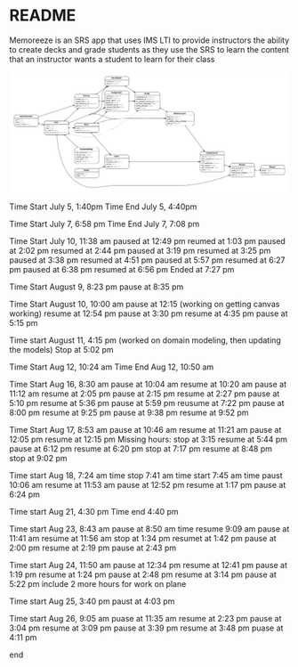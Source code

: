 # README

Memoreeze is an SRS app that uses IMS LTI to provide instructors the ability to create decks and grade students as they use the SRS to learn the content that an instructor wants a student to learn for their class

![Domain Model](erd.png?raw=true "Domain Model")

Time Start July 5, 1:40pm
Time End July 5, 4:40pm 

Time Start July 7, 6:58 pm
Time End July 7, 7:08 pm

Time Start July 10, 11:38 am
paused at 12:49 pm
reumed at 1:03 pm
paused at 2:02 pm
resumed at 2:44 pm
paused at 3:19 pm
resumed at 3:25 pm
paused at 3:38 pm
resumed at 4:51 pm
paused at 5:57 pm
resumed at 6:27 pm
paused at 6:38 pm
resumed at 6:56 pm
Ended at 7:27 pm

Time Start August 9, 8:23 pm
pause at 8:35 pm

Time Start August 10, 10:00 am
pause at 12:15 (working on getting canvas working)
resume at 12:54 pm
pause at 3:30 pm
resume at 4:35 pm
pause at 5:15 pm

Time start August 11, 4:15 pm
(worked on domain modeling, then updating the models)
Stop at 5:02 pm

Time Start Aug 12, 10:24 am
Time End Aug 12, 10:50 am

Time Start Aug 16, 8:30 am
pause at 10:04 am
resume at 10:20 am
pause at 11:12 am
resume at 2:05 pm
pause at 2:15 pm
resume at 2:27 pm
pause at 5:10 pm
resume at 5:36 pm
pause at 5:59 pm
reusume at 7:22 pm
pause at 8:00 pm
resume at 9:25 pm
pause at 9:38 pm
resume at 9:52 pm

Time Start Aug 17, 8:53 am
pause at 10:46 am
resume at 11:21 am
pause at 12:05 pm
resume at 12:15 pm
Missing hours: stop at 3:15
resume at 5:44 pm
pause at 6:12 pm
resume at 6:20 pm
stop at 7:17 pm 
resume at 8:48 pm
stop at 9:02 pm

Time start Aug 18, 7:24 am
time stop 7:41 am
time start 7:45 am
time paust 10:06 am
resume at 11:53 am
pause at 12:52 pm
resume at 1:17 pm
pause at 6:24 pm

Time start Aug 21, 4:30 pm
Time end 4:40 pm

Time start Aug 23, 8:43 am
pause at 8:50 am
time resume 9:09 am
pause at 11:41 am
resume at 11:56 am
stop at 1:34 pm
resumet at 1:42 pm
pause at 2:00 pm
resume at 2:19 pm
pause at 2:43 pm

Time start Aug 24, 11:50 am
pause at 12:34 pm
resume at 12:41 pm
pause at 1:19 pm
resume at 1:24 pm
pause at 2:48 pm
resume at 3:14 pm
pause at 5:22 pm
include 2 more hours for work on plane

Time start Aug 25, 3:40 pm
paust at 4:03 pm

Time start Aug 26, 9:05 am
puase at 11:35 am
resume at 2:23 pm
pause at 3:04 pm
resume at 3:09 pm
pause at 3:39 pm
resume at 3:48 pm
puase at 4:11 pm

end